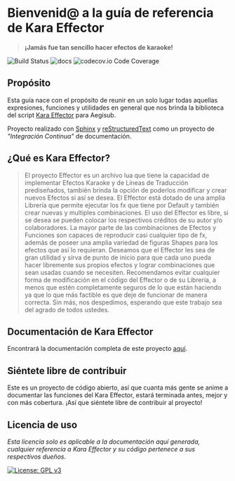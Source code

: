# Bienvenid@ a la guía de referencia de Kara Effector 

> **¡Jamás fue tan sencillo hacer efectos de karaoke!**


![Build Status](https://img.shields.io/travis/rtfd/readthedocs.org.svg?style=flat) ![docs](https://readthedocs.org/projects/docs/badge/?version=latest) ![codecov.io Code Coverage](https://img.shields.io/sonar/http/sonar.petalslink.com/org.ow2.petals%3Apetals-se-ase/coverage.svg)

## Propósito
Esta guía nace con el propósito de reunir en un solo lugar todas aquellas expresiones, 
funciones y utilidades en general que nos brinda la biblioteca del script [Kara Effector](https://karaeffector.blogspot.com.es/)
para Aegisub.

Proyecto realizado con [Sphinx](http://sphinx.pocoo.org/) y [reStructuredText](http://sphinx.pocoo.org/rest.html) como un proyecto de *"Integración Continua"* de documentación.

## ¿Qué es Kara Effector?

> El proyecto Effector es un archivo lua que tiene la capacidad de implementar Efectos Karaoke y de Líneas de Traducción prediseñados,
también brinda la opción de poderlos modificar y crear nuevos Efectos si así se desea. El Effector está dotado de una amplia Librería que
permite ejecutar los fx que tiene por Default y también crear nuevas y multiples combinaciones.
El uso del Effector es libre, si se desea se pueden colocar los respectivos créditos de su autor y/o colaboradores. La mayor parte de las
combinaciones de Efectos y Funciones son capaces de reproducir casi cualquier tipo de fx, además de poseer una amplia variedad de figuras
Shapes para los efectos que así lo requieran.
Deseamos que el Effector les sea de gran utilidad y sirva de punto de inicio para que cada uno pueda hacer libremente sus propios efectos
y lograr combinaciones que sean usadas cuando se necesiten. Recomendamos evitar cualquier forma de modificación en el código del Effector
o de su Librería, a menos que estén completamente seguros de lo que están haciendo ya que lo que más factible es que deje de funcionar de
manera correcta. Sin más, nos despedimos, esperando que este trabajo sea del agrado de todos ustedes.

## Documentación de Kara Effector
Encontrará la documentación completa de este proyecto [aquí](http://karaeffector-docs.readthedocs.io/es/latest/).

## Siéntete libre de contribuir
Este es un proyecto de código abierto, así que cuanta más gente se anime a documentar las funciones del Kara Effector,
estará terminada antes, mejor y con más cobertura. ¡Así que siéntete libre de contribuir al proyecto!

## Licencia de uso
*Esta licencia solo es aplicable a la documentación aquí generada, cualquier referencia a Kara Effector y su código pertenece a sus respectivos dueños.*

[![License: GPL v3](https://img.shields.io/badge/License-GPL%20v3-blue.svg)](https://www.gnu.org/licenses/gpl-3.0)
